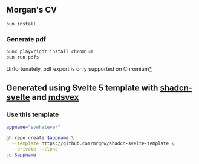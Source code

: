 ## Morgan's CV

`bun install`

### Generate pdf

```sh
bunx playwright install chromium
bun run pdfs
```



Unfortunately, pdf export is only supported on Chromium[*](https://playwright.dev/docs/api/class-page#page-pdf)

## Generated using Svelte 5 template with [shadcn-svelte](http://shadcn-svelte.com) and [mdsvex](http://mdsvex.pngwn.io)

### Use this template

```sh
appname="svwhatever"
```

```sh
gh repo create $appname \
  --template https://github.com/mrgnw/shadcn-svelte-template \
  --private --clone
cd $appname
```
